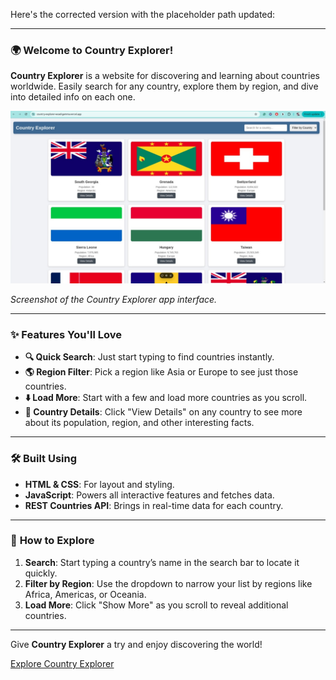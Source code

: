 Here's the corrected version with the placeholder path updated:

---

### 🌍 Welcome to **Country Explorer**!

**Country Explorer** is a website  for discovering and learning about countries worldwide. Easily search for any country, explore them by region, and dive into detailed info on each one.

![Country Explorer Screenshot](./image.jpeg)

*Screenshot of the Country Explorer app interface.*

---

### ✨ **Features You'll Love**

- **🔍 Quick Search**: Just start typing to find countries instantly.
- **🌎 Region Filter**: Pick a region like Asia or Europe to see just those countries.
- **⬇️ Load More**: Start with a few and load more countries as you scroll.
- **📄 Country Details**: Click "View Details" on any country to see more about its population, region, and other interesting facts.

---

### 🛠️ **Built Using**

- **HTML & CSS**: For layout and styling.
- **JavaScript**: Powers all interactive features and fetches data.
- **REST Countries API**: Brings in real-time data for each country.

---

### 🚀 **How to Explore**

1. **Search**: Start typing a country’s name in the search bar to locate it quickly.
2. **Filter by Region**: Use the dropdown to narrow your list by regions like Africa, Americas, or Oceania.
3. **Load More**: Click "Show More" as you scroll to reveal additional countries.

---

Give **Country Explorer** a try and enjoy discovering the world!

[Explore Country Explorer](https://country-explorer-woad-gamma.vercel.app/)

